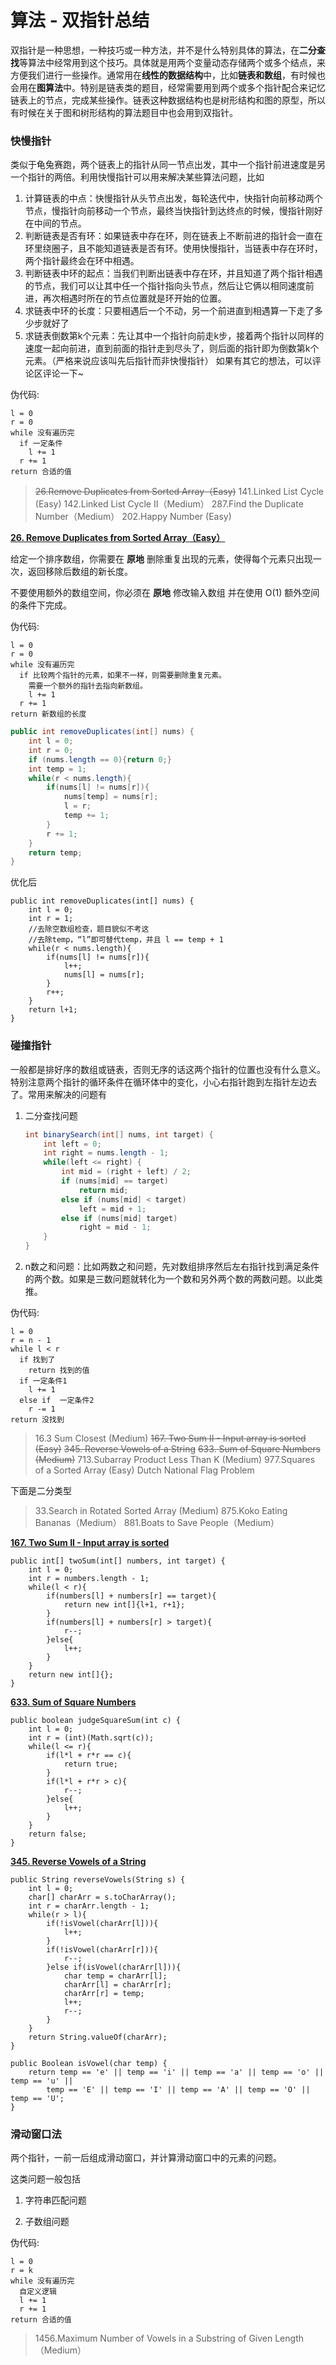 
# 算法 - 双指针总结

双指针是一种思想，一种技巧或一种方法，并不是什么特别具体的算法，在**二分查找**等算法中经常用到这个技巧。具体就是用两个变量动态存储两个或多个结点，来方便我们进行一些操作。通常用在**线性的数据结构**中，比如**链表和数组**，有时候也会用在**图算法**中。特别是链表类的题目，经常需要用到两个或多个指针配合来记忆链表上的节点，完成某些操作。链表这种数据结构也是树形结构和图的原型，所以有时候在关于图和树形结构的算法题目中也会用到双指针。

### 快慢指针
类似于龟兔赛跑，两个链表上的指针从同一节点出发，其中一个指针前进速度是另一个指针的两倍。利用快慢指针可以用来解决某些算法问题，比如

1. 计算链表的中点：快慢指针从头节点出发，每轮迭代中，快指针向前移动两个节点，慢指针向前移动一个节点，最终当快指针到达终点的时候，慢指针刚好在中间的节点。
2. 判断链表是否有环：如果链表中存在环，则在链表上不断前进的指针会一直在环里绕圈子，且不能知道链表是否有环。使用快慢指针，当链表中存在环时，两个指针最终会在环中相遇。
3. 判断链表中环的起点：当我们判断出链表中存在环，并且知道了两个指针相遇的节点，我们可以让其中任一个指针指向头节点，然后让它俩以相同速度前进，再次相遇时所在的节点位置就是环开始的位置。
4. 求链表中环的长度：只要相遇后一个不动，另一个前进直到相遇算一下走了多少步就好了
5. 求链表倒数第k个元素：先让其中一个指针向前走k步，接着两个指针以同样的速度一起向前进，直到前面的指针走到尽头了，则后面的指针即为倒数第k个元素。（严格来说应该叫先后指针而非快慢指针）
如果有其它的想法，可以评论区评论一下~

伪代码:
```
l = 0
r = 0
while 没有遍历完
  if 一定条件
    l += 1
  r += 1
return 合适的值
```

> ~~26.Remove Duplicates from Sorted Array（Easy)~~
> 141.Linked List Cycle (Easy)
> 142.Linked List Cycle II（Medium）
> 287.Find the Duplicate Number（Medium）
> 202.Happy Number (Easy)

[**26. Remove Duplicates from Sorted Array（Easy）**](https://leetcode-cn.com/problems/remove-duplicates-from-sorted-array/)

给定一个排序数组，你需要在 **原地** 删除重复出现的元素，使得每个元素只出现一次，返回移除后数组的新长度。

不要使用额外的数组空间，你必须在 **原地** 修改输入数组 并在使用 O(1) 额外空间的条件下完成。

伪代码:
```
l = 0
r = 0
while 没有遍历完
  if 比较两个指针的元素，如果不一样，则需要删除重复元素。
	需要一个额外的指针去指向新数组。
    l += 1
  r += 1
return 新数组的长度
```

```java
public int removeDuplicates(int[] nums) {
    int l = 0;
    int r = 0;
    if (nums.length == 0){return 0;}
    int temp = 1;
    while(r < nums.length){
        if(nums[l] != nums[r]){
            nums[temp] = nums[r];
            l = r;
            temp += 1;
        }
        r += 1;
    }
    return temp;
}
```

优化后

```
public int removeDuplicates(int[] nums) {
    int l = 0;
    int r = 1;
	//去除空数组检查，题目貌似不考这
	//去除temp，“l”即可替代temp，并且 l == temp + 1
    while(r < nums.length){
        if(nums[l] != nums[r]){
            l++;
            nums[l] = nums[r];
        }
        r++;
    }
    return l+1;
}
```

### 碰撞指针
一般都是排好序的数组或链表，否则无序的话这两个指针的位置也没有什么意义。特别注意两个指针的循环条件在循环体中的变化，小心右指针跑到左指针左边去了。常用来解决的问题有

1. 二分查找问题
	```java
	int binarySearch(int[] nums, int target) {
	    int left = 0;
	    int right = nums.length - 1;
	    while(left <= right) {
	        int mid = (right + left) / 2;
	        if (nums[mid] == target)
	            return mid;
	        else if (nums[mid] < target)
	            left = mid + 1;
	        else if (nums[mid] target)
	            right = mid - 1;
	    }
	}
	```

2. n数之和问题：比如两数之和问题，先对数组排序然后左右指针找到满足条件的两个数。如果是三数问题就转化为一个数和另外两个数的两数问题。以此类推。

伪代码:
```
l = 0
r = n - 1
while l < r
  if 找到了
    return 找到的值
  if 一定条件1
    l += 1
  else if  一定条件2
    r -= 1
return 没找到
```

> 16.3 Sum Closest (Medium)
> ~~167. Two Sum II - Input array is sorted (Easy)~~
> ~~345. Reverse Vowels of a String~~
> ~~633. Sum of Square Numbers (Medium)~~
> 713.Subarray Product Less Than K (Medium)
> 977.Squares of a Sorted Array (Easy)
> Dutch National Flag Problem

下面是二分类型

> 33.Search in Rotated Sorted Array (Medium)
> 875.Koko Eating Bananas（Medium）
> 881.Boats to Save People（Medium）


[**167. Two Sum II - Input array is sorted**](https://leetcode-cn.com/problems/two-sum-ii-input-array-is-sorted/)

```
public int[] twoSum(int[] numbers, int target) {
    int l = 0;
    int r = numbers.length - 1;
    while(l < r){
        if(numbers[l] + numbers[r] == target){
            return new int[]{l+1, r+1};
        }
        if(numbers[l] + numbers[r] > target){
            r--;
        }else{
            l++;
        }
    }
    return new int[]{};
}
```

[**633. Sum of Square Numbers**](https://leetcode-cn.com/problems/sum-of-square-numbers/)

```
public boolean judgeSquareSum(int c) {
    int l = 0;
    int r = (int)(Math.sqrt(c));
    while(l <= r){
        if(l*l + r*r == c){
            return true;
        }
        if(l*l + r*r > c){
            r--;
        }else{
            l++;
        }
    }
    return false;
}
```

[**345. Reverse Vowels of a String**](https://leetcode-cn.com/problems/reverse-vowels-of-a-string/)

```
public String reverseVowels(String s) {
    int l = 0;
    char[] charArr = s.toCharArray();
    int r = charArr.length - 1;
    while(r > l){
        if(!isVowel(charArr[l])){
            l++;
        }
        if(!isVowel(charArr[r])){
            r--;
        }else if(isVowel(charArr[l])){
            char temp = charArr[l];
            charArr[l] = charArr[r];
            charArr[r] = temp;
            l++;
            r--;
        }
    }
    return String.valueOf(charArr);
}

public Boolean isVowel(char temp) {
    return temp == 'e' || temp == 'i' || temp == 'a' || temp == 'o' || temp == 'u' ||
        temp == 'E' || temp == 'I' || temp == 'A' || temp == 'O' || temp == 'U';
}
```

### 滑动窗口法
两个指针，一前一后组成滑动窗口，并计算滑动窗口中的元素的问题。

这类问题一般包括

1. 字符串匹配问题

2. 子数组问题

伪代码:
```
l = 0
r = k
while 没有遍历完
  自定义逻辑
  l += 1
  r += 1
return 合适的值
```

> 1456.Maximum Number of Vowels in a Substring of Given Length（Medium）